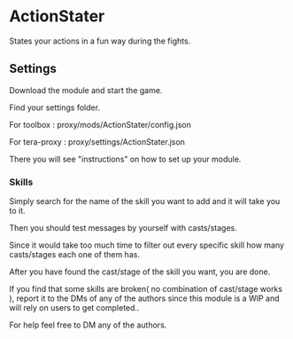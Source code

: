# ActionStater
States your actions in a fun way during the fights.

## Settings

Download the module and start the game.

Find your settings folder.

For toolbox : proxy/mods/ActionStater/config.json

For tera-proxy : proxy/settings/ActionStater.json

There you will see "instructions" on how to set up your module.

### Skills

Simply search for the name of the skill you want to add and it will take you to it.

Then you should test messages by yourself with casts/stages.

Since it would take too much time to filter out every specific skill how many casts/stages each one of them has.

After you have found the cast/stage of the skill you want, you are done.

If you find that some skills are broken( no combination of cast/stage works ), report it to the DMs of any of the authors since this module is a WIP and will rely on users to get completed..

For help feel free to DM any of the authors.